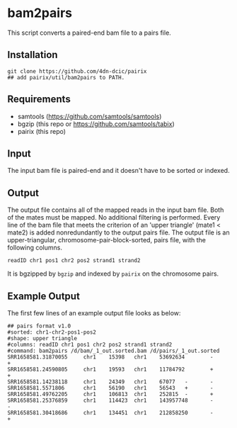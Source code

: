 # bam2pairs

This script converts a paired-end bam file to a pairs file.


## Installation
```
git clone https://github.com/4dn-dcic/pairix
## add pairix/util/bam2pairs to PATH.
```

## Requirements
* samtools (https://github.com/samtools/samtools)
* bgzip (this repo or https://github.com/samtools/tabix)
* pairix (this repo)


## Input
The input bam file is paired-end and it doesn't have to be sorted or indexed.


## Output
The output file contains all of the mapped reads in the input bam file. Both of the mates must be mapped. No additional filtering is performed. Every line of the bam file that meets the criterion of an 'upper triangle' (mate1 < mate2) is added nonredundantly to the output pairs file.
The output file is an upper-triangular, chromosome-pair-block-sorted, pairs file, with the following columns.
```
readID chr1 pos1 chr2 pos2 strand1 strand2
```
It is bgzipped by `bgzip` and indexed by `pairix` on the chromosome pairs.


## Example Output
The first few lines of an example output file looks as below:
```
## pairs format v1.0
#sorted: chr1-chr2-pos1-pos2
#shape: upper triangle
#columns: readID chr1 pos1 chr2 pos2 strand1 strand2
#command: bam2pairs /d/bam/_1_out.sorted.bam /d/pairs/_1_out.sorted
SRR1658581.31870055     chr1    15398   chr1    53692634        -       +
SRR1658581.24590805     chr1    19593   chr1    11784792        +       +
SRR1658581.14238118     chr1    24349   chr1    67077   -       -
SRR1658581.5571806      chr1    56190   chr1    56543   +       -
SRR1658581.49762205     chr1    106813  chr1    252815  -       +
SRR1658581.25376859     chr1    114423  chr1    143957748       -       -
SRR1658581.30418686     chr1    134451  chr1    212858250       -       +
```
